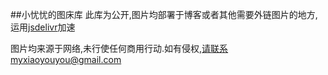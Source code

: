 ##小忧忧的图床库
此库为公开,图片均部署于博客或者其他需要外链图片的地方,运用[jsdelivr](https://cdn.jsdelivr.net)加速

图片均来源于网络,未行使任何商用行动.如有侵权,请联系myxiaoyouyou@gmail.com
